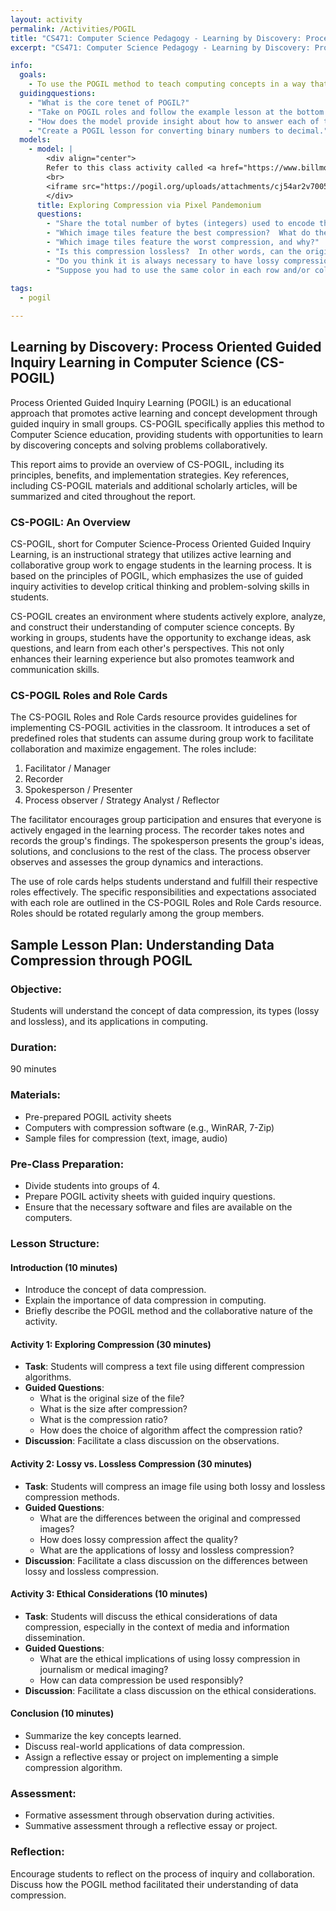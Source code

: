 ```yaml
---
layout: activity
permalink: /Activities/POGIL
title: "CS471: Computer Science Pedagogy - Learning by Discovery: Process Oriented Guided Inquiry Learning in Computer Science (CS-POGIL)"
excerpt: "CS471: Computer Science Pedagogy - Learning by Discovery: Process Oriented Guided Inquiry Learning in Computer Science (CS-POGIL)"

info:
  goals:
    - To use the POGIL method to teach computing concepts in a way that thoughtfully engages students in small groups
  guidingquestions:
    - "What is the core tenet of POGIL?"    
    - "Take on POGIL roles and follow the example lesson at the bottom of this page."
    - "How does the model provide insight about how to answer each of the guided questions?"
    - "Create a POGIL lesson for converting binary numbers to decimal."
  models:
    - model: |
        <div align="center">
        Refer to this class activity called <a href="https://www.billmongan.com/Ursinus-CS173/DrawingCanvas">Pixel Pandemonium</a>, developed by Jeffrey L. Popyack and William M. Mongan.  Assign role cards to each member of your group to discuss and answer the following questions, and prepare to share them with the class.
        <br>
        <iframe src="https://pogil.org/uploads/attachments/cj54ar2v7005flbx4u5cngrsm-pogillaminatedrolecards-final.pdf" width="100%" height="500px"></iframe>
        </div>
      title: Exploring Compression via Pixel Pandemonium
      questions:
        - "Share the total number of bytes (integers) used to encode the uncompressed and compressed versions of this image.  What is the compression ratio?"
        - "Which image tiles feature the best compression?  What do they have in common?"
        - "Which image tiles feature the worst compression, and why?"
        - "Is this compression lossless?  In other words, can the original data be re-created exactly from only the compressed encoding?"
        - "Do you think it is always necessary to have lossy compression for images and sound?  When might they?  What are some applications that require lossless compression?"
        - "Suppose you had to use the same color in each row and/or column of this image.  What arrangement would provide the best compression, and which would yield the worst?"
        
tags:
  - pogil

---
```


## Learning by Discovery: Process Oriented Guided Inquiry Learning in Computer Science (CS-POGIL)

Process Oriented Guided Inquiry Learning (POGIL) is an educational approach that promotes active learning and concept development through guided inquiry in small groups. CS-POGIL specifically applies this method to Computer Science education, providing students with opportunities to learn by discovering concepts and solving problems collaboratively.

This report aims to provide an overview of CS-POGIL, including its principles, benefits, and implementation strategies. Key references, including CS-POGIL materials and additional scholarly articles, will be summarized and cited throughout the report.

### CS-POGIL: An Overview

CS-POGIL, short for Computer Science-Process Oriented Guided Inquiry Learning, is an instructional strategy that utilizes active learning and collaborative group work to engage students in the learning process. It is based on the principles of POGIL, which emphasizes the use of guided inquiry activities to develop critical thinking and problem-solving skills in students.

CS-POGIL creates an environment where students actively explore, analyze, and construct their understanding of computer science concepts. By working in groups, students have the opportunity to exchange ideas, ask questions, and learn from each other's perspectives. This not only enhances their learning experience but also promotes teamwork and communication skills.

### CS-POGIL Roles and Role Cards

The CS-POGIL Roles and Role Cards resource provides guidelines for implementing CS-POGIL activities in the classroom. It introduces a set of predefined roles that students can assume during group work to facilitate collaboration and maximize engagement. 
The roles include:

1. Facilitator / Manager
2. Recorder
3. Spokesperson / Presenter
4. Process observer / Strategy Analyst / Reflector

The facilitator encourages group participation and ensures that everyone is actively engaged in the learning process. The recorder takes notes and records the group's findings. The spokesperson presents the group's ideas, solutions, and conclusions to the rest of the class. The process observer observes and assesses the group dynamics and interactions.

The use of role cards helps students understand and fulfill their respective roles effectively. The specific responsibilities and expectations associated with each role are outlined in the CS-POGIL Roles and Role Cards resource.  Roles should be rotated regularly among the group members.

## Sample Lesson Plan: Understanding Data Compression through POGIL

### Objective:
Students will understand the concept of data compression, its types (lossy and lossless), and its applications in computing.

### Duration:
90 minutes

### Materials:
- Pre-prepared POGIL activity sheets
- Computers with compression software (e.g., WinRAR, 7-Zip)
- Sample files for compression (text, image, audio)

### Pre-Class Preparation:
- Divide students into groups of 4.
- Prepare POGIL activity sheets with guided inquiry questions.
- Ensure that the necessary software and files are available on the computers.

### Lesson Structure:

#### Introduction (10 minutes)
- Introduce the concept of data compression.
- Explain the importance of data compression in computing.
- Briefly describe the POGIL method and the collaborative nature of the activity.

#### Activity 1: Exploring Compression (30 minutes)
- **Task**: Students will compress a text file using different compression algorithms.
- **Guided Questions**:
  - What is the original size of the file?
  - What is the size after compression?
  - What is the compression ratio?
  - How does the choice of algorithm affect the compression ratio?
- **Discussion**: Facilitate a class discussion on the observations.

#### Activity 2: Lossy vs. Lossless Compression (30 minutes)
- **Task**: Students will compress an image file using both lossy and lossless compression methods.
- **Guided Questions**:
  - What are the differences between the original and compressed images?
  - How does lossy compression affect the quality?
  - What are the applications of lossy and lossless compression?
- **Discussion**: Facilitate a class discussion on the differences between lossy and lossless compression.

#### Activity 3: Ethical Considerations (10 minutes)
- **Task**: Students will discuss the ethical considerations of data compression, especially in the context of media and information dissemination.
- **Guided Questions**:
  - What are the ethical implications of using lossy compression in journalism or medical imaging?
  - How can data compression be used responsibly?
- **Discussion**: Facilitate a class discussion on the ethical considerations.

#### Conclusion (10 minutes)
- Summarize the key concepts learned.
- Discuss real-world applications of data compression.
- Assign a reflective essay or project on implementing a simple compression algorithm.

### Assessment:
- Formative assessment through observation during activities.
- Summative assessment through a reflective essay or project.

### Reflection:
Encourage students to reflect on the process of inquiry and collaboration. Discuss how the POGIL method facilitated their understanding of data compression.
